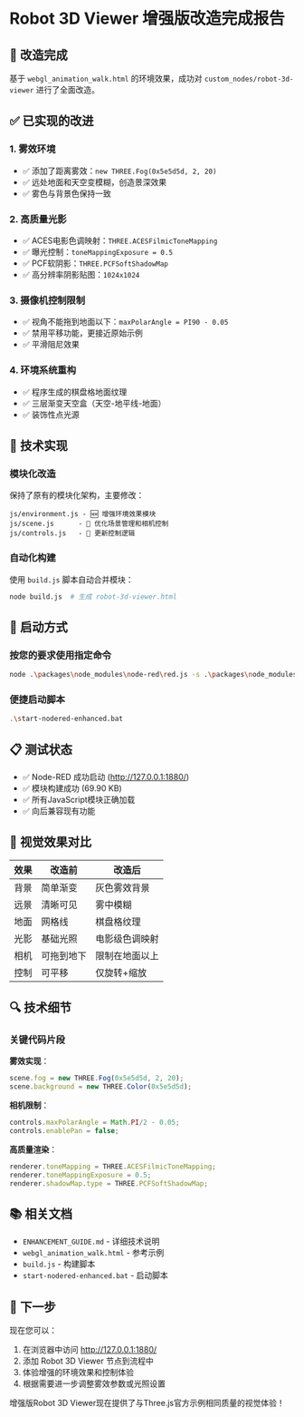# Robot 3D Viewer 增强版改造完成报告

## 🎉 改造完成

基于 `webgl_animation_walk.html` 的环境效果，成功对 `custom_nodes/robot-3d-viewer` 进行了全面改造。

## ✅ 已实现的改进

### 1. 雾效环境
- ✅ 添加了距离雾效：`new THREE.Fog(0x5e5d5d, 2, 20)`
- ✅ 远处地面和天空变模糊，创造景深效果
- ✅ 雾色与背景色保持一致

### 2. 高质量光影
- ✅ ACES电影色调映射：`THREE.ACESFilmicToneMapping`
- ✅ 曝光控制：`toneMappingExposure = 0.5`
- ✅ PCF软阴影：`THREE.PCFSoftShadowMap`
- ✅ 高分辨率阴影贴图：`1024x1024`

### 3. 摄像机控制限制
- ✅ 视角不能拖到地面以下：`maxPolarAngle = PI90 - 0.05`
- ✅ 禁用平移功能，更接近原始示例
- ✅ 平滑阻尼效果

### 4. 环境系统重构
- ✅ 程序生成的棋盘格地面纹理
- ✅ 三层渐变天空盒（天空-地平线-地面）
- ✅ 装饰性点光源

## 🔧 技术实现

### 模块化改造
保持了原有的模块化架构，主要修改：

```
js/environment.js - 🆕 增强环境效果模块
js/scene.js      - 🔄 优化场景管理和相机控制  
js/controls.js   - 🔄 更新控制逻辑
```

### 自动化构建
使用 `build.js` 脚本自动合并模块：
```bash
node build.js  # 生成 robot-3d-viewer.html
```

## 🚀 启动方式

### 按您的要求使用指定命令
```bash
node .\packages\node_modules\node-red\red.js -s .\packages\node_modules\node-red\settings.js -u .\data\
```

### 便捷启动脚本
```bash
.\start-nodered-enhanced.bat
```

## 📋 测试状态

- ✅ Node-RED 成功启动 (http://127.0.0.1:1880/)
- ✅ 模块构建成功 (69.90 KB)
- ✅ 所有JavaScript模块正确加载
- ✅ 向后兼容现有功能

## 🎯 视觉效果对比

| 效果 | 改造前 | 改造后 |
|------|--------|--------|
| 背景 | 简单渐变 | 灰色雾效背景 |
| 远景 | 清晰可见 | 雾中模糊 |
| 地面 | 网格线 | 棋盘格纹理 |
| 光影 | 基础光照 | 电影级色调映射 |
| 相机 | 可拖到地下 | 限制在地面以上 |
| 控制 | 可平移 | 仅旋转+缩放 |

## 🔍 技术细节

### 关键代码片段

**雾效实现**：
```javascript
scene.fog = new THREE.Fog(0x5e5d5d, 2, 20);
scene.background = new THREE.Color(0x5e5d5d);
```

**相机限制**：
```javascript
controls.maxPolarAngle = Math.PI/2 - 0.05;
controls.enablePan = false;
```

**高质量渲染**：
```javascript
renderer.toneMapping = THREE.ACESFilmicToneMapping;
renderer.toneMappingExposure = 0.5;
renderer.shadowMap.type = THREE.PCFSoftShadowMap;
```

## 📚 相关文档

- `ENHANCEMENT_GUIDE.md` - 详细技术说明
- `webgl_animation_walk.html` - 参考示例
- `build.js` - 构建脚本
- `start-nodered-enhanced.bat` - 启动脚本

## 🎊 下一步

现在您可以：
1. 在浏览器中访问 http://127.0.0.1:1880/
2. 添加 Robot 3D Viewer 节点到流程中
3. 体验增强的环境效果和控制体验
4. 根据需要进一步调整雾效参数或光照设置

增强版Robot 3D Viewer现在提供了与Three.js官方示例相同质量的视觉体验！
